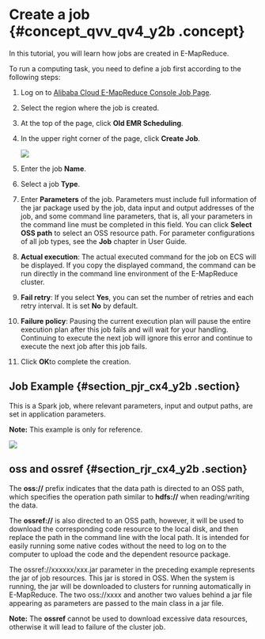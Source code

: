 # Create a job {#concept_qvv_qv4_y2b .concept}

In this tutorial, you will learn how jobs are created in E-MapReduce.

To run a computing task, you need to define a job first according to the following steps:

1.  Log on to [Alibaba Cloud E-MapReduce Console Job Page](https://emr.console.aliyun.com/console/#/job/region/ap-southeast-1).
2.  Select the region where the job is created.
3.  At the top of the page, click **Old EMR Scheduling**.
4.  In the upper right corner of the page, click **Create Job**.

    ![](http://static-aliyun-doc.oss-cn-hangzhou.aliyuncs.com/assets/img/17841/154046141110493_en-US.png)

5.  Enter the job **Name**.
6.  Select a job **Type**.
7.  Enter **Parameters** of the job. Parameters must include full information of the jar package used by the job, data input and output addresses of the job, and some command line parameters, that is, all your parameters in the command line must be completed in this field. You can click **Select OSS path** to select an OSS resource path. For parameter configurations of all job types, see the **Job** chapter in User Guide.
8.  **Actual execution**: The actual executed command for the job on ECS will be displayed. If you copy the displayed command, the command can be run directly in the command line environment of the E-MapReduce cluster.
9.  **Fail retry**: If you select **Yes**, you can set the number of retries and each retry interval. It is set **No** by default.
10. **Failure policy**: Pausing the current execution plan will pause the entire execution plan after this job fails and will wait for your handling. Continuing to execute the next job will ignore this error and continue to execute the next job after this job fails.
11. Click **OK**to complete the creation.

## Job Example {#section_pjr_cx4_y2b .section}

This is a Spark job, where relevant parameters, input and output paths, are set in application parameters.

**Note:** This example is only for reference.

![](http://static-aliyun-doc.oss-cn-hangzhou.aliyuncs.com/assets/img/17841/154046141110494_en-US.jpg)

## oss and ossref {#section_rjr_cx4_y2b .section}

The **oss://** prefix indicates that the data path is directed to an OSS path, which specifies the operation path similar to **hdfs://** when reading/writing the data.

The **ossref://** is also directed to an OSS path, however, it will be used to download the corresponding code resource to the local disk, and then replace the path in the command line with the local path. It is intended for easily running some native codes without the need to log on to the computer to upload the code and the dependent resource package.

The ossref://xxxxxx/xxx.jar parameter in the preceding example represents the jar of job resources. This jar is stored in OSS. When the system is running, the jar will be downloaded to clusters for running automatically in E-MapReduce. The two oss://xxxx and another two values behind a jar file appearing as parameters are passed to the main class in a jar file.

**Note:** The **ossref** cannot be used to download excessive data resources, otherwise it will lead to failure of the cluster job.

